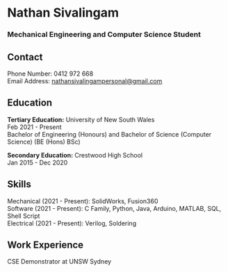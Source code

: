 # Nathan Sivalingam
### Mechanical Engineering and Computer Science Student

## Contact
Phone Number: 0412 972 668 <br />
Email Address: nathansivalingampersonal@gmail.com <br />

## Education
**Tertiary Education:**
University of New South Wales <br />
Feb 2021 - Present <br />
Bachelor of Engineering (Honours) and Bachelor of Science (Computer Science) (BE (Hons) BSc) <br />

**Secondary Education:**
Crestwood High School <br />
Jan 2015 - Dec 2020 <br />

## Skills
Mechanical (2021 - Present): SolidWorks, Fusion360 <br />
Software (2021 - Present): C Family, Python, Java, Arduino, MATLAB, SQL, Shell Script <br />
Electrical (2021 - Present): Verilog, Soldering <br />

## Work Experience
CSE Demonstrator at UNSW Sydney

